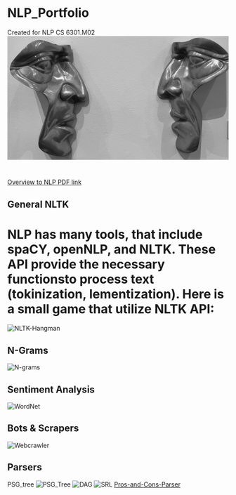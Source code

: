# NLP_Portfolio
Created for NLP CS 6301.M02
 ![](https://github.com/jacobvillegas/NLP_Portfolio/blob/5b519bb4a0ea3e7cf88be617e74b1e6ac1cd4da1/IMG_0441.jpeg)
#
[Overview to NLP PDF link](https://github.com/jacobvillegas/NLP_Portfolio/raw/e8e8c411a0dde7aa6af9c66121bd179009c4f81f/OverviewofNLP.pdf)

## General NLTK
# NLP has many tools, that include spaCY, openNLP, and NLTK. These API provide the necessary functionsto process text (tokinization, lementization). Here is a small game that utilize NLTK API:
![NLTK-Hangman](https://github.com/jacobvillegas/NLP_Portfolio/tree/main/NLTK-tokenization)

## N-Grams
![N-grams](https://github.com/jacobvillegas/NLP_Portfolio/tree/main/N-Grams)

## Sentiment Analysis
![WordNet](https://github.com/jacobvillegas/NLP_Portfolio/tree/main/WordNet)

## Bots & Scrapers

![Webcrawler](https://github.com/jacobvillegas/NLP_Portfolio/tree/main/WebCrawler)

## Parsers
PSG_tree
![PSG_Tree](https://github.com/jacobvillegas/NLP_Portfolio/blob/main/Parsing/4711D70C-7464-4B9D-AB46-2B7F6166E29E.heic)
![DAG](https://github.com/jacobvillegas/NLP_Portfolio/blob/main/Parsing/A8AE9272-0BE8-4C7C-90A1-B2FC6185EA6B.heic)
![SRL](https://github.com/jacobvillegas/NLP_Portfolio/blob/main/Parsing/C40D5DAC-561D-4B84-9D3B-F379A6F2C9E1.heic)
[Pros-and-Cons-Parser](https://github.com/jacobvillegas/NLP_Portfolio/blob/main/Parsing/Pros%20and%20Cons%20of%20the%20parsers.pdf)
